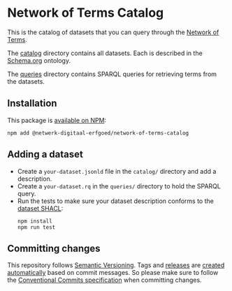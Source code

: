 # Network of Terms Catalog

This is the catalog of datasets that you can query through the
[Network of Terms](https://github.com/netwerk-digitaal-erfgoed/network-of-terms-comunica).

The [catalog](catalog/) directory contains all datasets.
Each is described in the [Schema.org](https://schema.org) ontology.

The [queries](catalog/queries/) directory contains SPARQL queries for retrieving terms from the datasets.

## Installation

This package is [available on NPM](https://www.npmjs.com/package/@netwerk-digitaal-erfgoed/network-of-terms-catalog):

```
npm add @netwerk-digitaal-erfgoed/network-of-terms-catalog
```

## Adding a dataset

* Create a `your-dataset.jsonld` file in the `catalog/` directory and add a description.
* Create a `your-dataset.rq` in the `queries/` directory to hold the SPARQL query.
* Run the tests to make sure your dataset description conforms to the [dataset SHACL](shacl/dataset.jsonld):
  ```
  npm install
  npm run test
  ```

## Committing changes

This repository follows [Semantic Versioning](https://semver.org). Tags and 
[releases](https://github.com/netwerk-digitaal-erfgoed/network-of-terms-catalog/releases) are
[created automatically](https://github.com/netwerk-digitaal-erfgoed/network-of-terms-catalog/blob/master/.github/workflows/release.yml)
based on commit messages. 
So please make sure to follow the [Conventional Commits specification](https://www.conventionalcommits.org/en/v1.0.0/#summary)
when committing changes.
